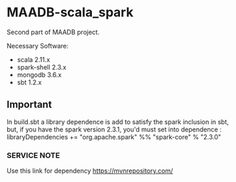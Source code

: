 # MAADB-scala_spark #

Second part of MAADB project.

Necessary Software:
* scala 2.11.x
* spark-shell 2.3.x
* mongodb 3.6.x
* sbt 1.2.x

## Important ##

In build.sbt a library dependence is add to satisfy the spark inclusion in sbt, 
but, if you have the spark version 2.3.1, you'd must set into dependence :
libraryDependencies += "org.apache.spark" %% "spark-core" % "2.3.0"
 
 
### SERVICE NOTE ###
Use this link for dependency
https://mvnrepository.com/
